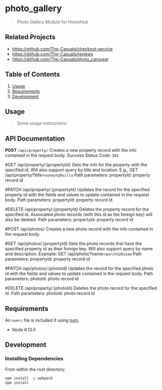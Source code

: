# photo_gallery

> Photo Gallery Module for HomeHub

## Related Projects

  - https://github.com/The-Casuals/checkout-service
  - https://github.com/The-Casuals/reviews
  - https://github.com/The-Casuals/photo_carousel


## Table of Contents

1. [Usage](#Usage)
1. [Requirements](#requirements)
1. [Development](#development)

## Usage

> Some usage instructions

## API Documentation

**POST** `/api/property/`
Creates a new property record with the info contained in the request body. 
Success Status Code: `201`

#GET /api/property/:{propertyId}
Gets the info for the property with the specified id. Will also support query by title and location. E.g., GET /api/property/?title=`sunny%20villa`
Path parameters: 
propertyId: property record id

#PATCH /api/property/:{propertyId}
Updates the record for the specified property id with the fields and values to update contained in the request body. 
Path parameters: 
propertyId: property record id

#DELETE /api/property/:{propertyId}
Deletes the property record for the specified id. Associated photo records (with this id as the foreign key) will also be deleted. 
Path parameters: 
propertyId: property record id

#POST /api/photos/
Creates a new photo record with the info contained in the request body. 

#GET /api/photos/:{propertyId}
Gets the photo records that have the specified property id as their foreign key. Will also support query by name and description. 
Example: GET /api/photo/?name=`porch%20view`
Path parameters: 
propertyId: property record id

#PATCH /api/photos/:{photoId}
Updates the record for the specified photo id with the fields and values to update contained in the request body. 
Path parameters: 
photoId: photo record id

#DELETE /api/property/:{photoId}
Deletes the photo record for the specified id. 
Path parameters: 
photoId: photo record id

## Requirements

An `nvmrc` file is included if using [nvm](https://github.com/creationix/nvm).

- Node 6.13.0

## Development

### Installing Dependencies

From within the root directory:

```sh
npm install -g webpack
npm install
```
